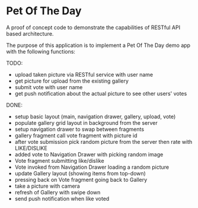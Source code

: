 Pet Of The Day
==============

A proof of concept code to demonstrate the capabilities of RESTful API based architecture.

The purpose of this application is to implement a Pet Of The Day demo app with the following functions:

TODO:
- upload taken picture via RESTful service with user name
- get picture for upload from the existing gallery
- submit vote with user name
- get push notification about the actual picture to see other users' votes

DONE:
- setup basic layout (main, navigation drawer, gallery, upload, vote)
- populate gallery grid layout in background from the server
- setup navigation drawer to swap between fragments
- gallery fragment call vote fragment with picture id
- after vote submission pick random picture from the server then rate with LIKE/DISLIKE
- added vote to Navigation Drawer with picking random image
- Vote fragment submitting like/dislike
- Vote invoked from Navigation Drawer loading a random picture
- update Gallery layout (showing items from top-down)
- pressing back on Vote fragment going back to Gallery
- take a picture with camera 
- refresh of Gallery with swipe down
- send push notification when like voted